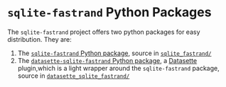 # `sqlite-fastrand` Python Packages

The `sqlite-fastrand` project offers two python packages for easy distribution. They are:

1. The [`sqlite-fastrand` Python package](https://pypi.org/project/sqlite-fastrand/), source in [`sqlite_fastrand/`](./sqlite_fastrand/README.md)
2. The [`datasette-sqlite-fastrand` Python package](https://pypi.org/project/sqlite-fastrand/), a [Datasette](https://datasette.io/) plugin,which is a light wrapper around the `sqlite-fastrand` package, source in [`datasette_sqlite_fastrand/`](./datasette_sqlite_fastrand/README.md)
